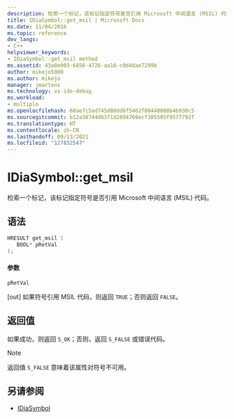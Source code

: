 ```yaml
---
description: 检索一个标记，该标记指定符号是否引用 Microsoft 中间语言 (MSIL) 代码。
title: IDiaSymbol::get_msil | Microsoft Docs
ms.date: 11/04/2016
ms.topic: reference
dev_langs:
- C++
helpviewer_keywords:
- IDiaSymbol::get_msil method
ms.assetid: 43a8e003-6856-4726-aa16-c0d4dae7299b
author: mikejo5000
ms.author: mikejo
manager: jmartens
ms.technology: vs-ide-debug
ms.workload:
- multiple
ms.openlocfilehash: 68ae7c5ad745d80dd6f5462f08440088b4b930c5
ms.sourcegitcommit: b12a38744db371d2894769ecf305585f9577792f
ms.translationtype: HT
ms.contentlocale: zh-CN
ms.lasthandoff: 09/13/2021
ms.locfileid: "127832547"
---
```

# <a name="idiasymbolget_msil"></a>IDiaSymbol::get_msil
检索一个标记，该标记指定符号是否引用 Microsoft 中间语言 (MSIL) 代码。

## <a name="syntax"></a>语法

```C++
HRESULT get_msil ( 
   BOOL* pRetVal
);
```

#### <a name="parameters"></a>参数
 `pRetVal`

[out] 如果符号引用 MSIL 代码，则返回 `TRUE`；否则返回 `FALSE`。

## <a name="return-value"></a>返回值
 如果成功，则返回 `S_OK`；否则，返回 `S_FALSE` 或错误代码。

> [!NOTE]
> 返回值 `S_FALSE` 意味着该属性对符号不可用。

## <a name="see-also"></a>另请参阅
- [IDiaSymbol](../../debugger/debug-interface-access/idiasymbol.md)
